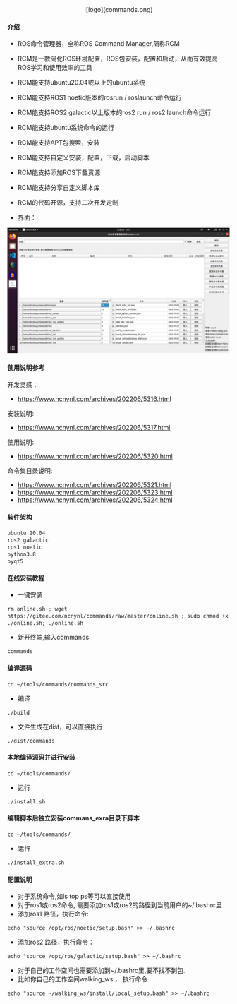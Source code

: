 <center>![logo](commands.png)</center>

#### 介绍

- ROS命令管理器，全称ROS Command Manager,简称RCM
- RCM是一款简化ROS环境配置，ROS包安装，配置和启动，从而有效提高ROS学习和使用效率的工具
- RCM能支持ubuntu20.04或以上的ubuntu系统
- RCM能支持ROS1 noetic版本的rosrun / roslaunch命令运行
- RCM能支持ROS2 galactic以上版本的ros2 run / ros2 launch命令运行
- RCM能支持ubuntu系统命令的运行
- RCM能支持APT包搜索，安装
- RCM能支持自定义安装，配置，下载，启动脚本
- RCM能支持添加ROS下载资源
- RCM能支持分享自定义脚本库
- RCM的代码开源，支持二次开发定制


- 界面：

![rcm](images/main.png)



 #### 使用说明参考

开发灵感： 

- https://www.ncnynl.com/archives/202206/5316.html

安装说明: 

- https://www.ncnynl.com/archives/202206/5317.html

使用说明: 

- https://www.ncnynl.com/archives/202206/5320.html 

命令集目录说明: 

 - https://www.ncnynl.com/archives/202206/5321.html
 - https://www.ncnynl.com/archives/202206/5323.html
 - https://www.ncnynl.com/archives/202206/5324.html


#### 软件架构

```
ubuntu 20.04 
ros2 galactic
ros1 noetic
python3.8 
pyqt5
```



#### 在线安装教程

 - 一键安装

```
rm online.sh ; wget https://gitee.com/ncnynl/commands/raw/master/online.sh ; sudo chmod +x ./online.sh; ./online.sh
```

 - 新开终端,输入commands

```
commands
```

#### 编译源码

```
cd ~/tools/commands/commands_src
```
- 编译

```
./build
```

- 文件生成在dist，可以直接执行

```
./dist/commands
```

#### 本地编译源码并进行安装

```
cd ~/tools/commands/
```

- 运行

```
./install.sh
```

#### 编辑脚本后独立安装commans_exra目录下脚本

```
cd ~/tools/commands/
```

- 运行

```
./install_extra.sh
```

#### 配置说明


 - 对于系统命令,如ls top ps等可以直接使用
 - 对于ros1或ros2命令, 需要添加ros1或ros2的路径到当前用户的~/.bashrc里
 - 添加ros1 路径，执行命令:

```
echo "source /opt/ros/noetic/setup.bash" >> ~/.bashrc
```
 - 添加ros2 路径，执行命令：

```
echo "source /opt/ros/galactic/setup.bash" >> ~/.bashrc
```

 - 对于自己的工作空间也需要添加到~/.bashrc里,要不找不到包.
 - 比如你自己的工作空间walking_ws ， 执行命令

```
echo "source ~/walking_ws/install/local_setup.bash" >> ~/.bashrc
```

